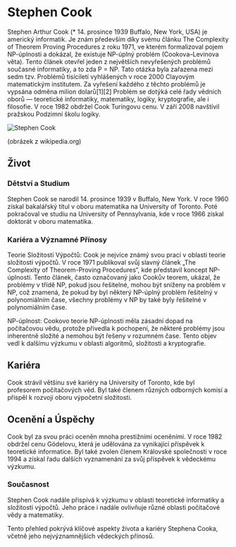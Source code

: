 # Stephen Cook
Stephen Arthur Cook (* 14. prosince 1939 Buffalo, New York, USA) je americký informatik. Je znám především díky svému článku The Complexity of Theorem Proving Procedures z roku 1971, ve kterém formalizoval pojem NP-úplnosti a dokázal, že existuje NP-úplný problém (Cookova–Levinova věta). Tento článek otevřel jeden z největších nevyřešených problémů současné informatiky, a to zda P = NP. Tato otázka byla zařazena mezi sedm tzv. Problémů tisíciletí vyhlášených v roce 2000 Clayovým matematickým institutem. Za vyřešení každého z těchto problémů je vypsána odměna milion dolarů[1][2] Problém se dotýká celé řady vědních oborů — teoretické informatiky, matematiky, logiky, kryptografie, ale i filosofie. V roce 1982 obdržel Cook Turingovu cenu. V září 2008 navštívil pražskou Podzimní školu logiky.

![Stephen Cook](https://upload.wikimedia.org/wikipedia/commons/thumb/6/68/Prof.Cook.jpg/800px-Prof.Cook.jpg)

(obrázek z wikipedia.org)
## Život
### Dětství a Studium
Stephen Cook se narodil 14. prosince 1939 v Buffalo, New York. V roce 1960 získal bakalářský titul v oboru matematika na University of Toronto. Poté pokračoval ve studiu na University of Pennsylvania, kde v roce 1966 získal doktorát v oboru matematika.

### Kariéra a Významné Přínosy
Teorie Složitosti Výpočtů: Cook je nejvíce známý svou prací v oblasti teorie složitosti výpočtů. V roce 1971 publikoval svůj slavný článek „The Complexity of Theorem-Proving Procedures“, kde představil koncept NP-úplnosti. Tento článek, často označovaný jako Cookův teorem, ukázal, že problémy v třídě NP, pokud jsou řešitelné, mohou být sníženy na problém v NP, což znamená, že pokud by byl některý NP-úplný problém řešitelný v polynomiálním čase, všechny problémy v NP by také byly řešitelné v polynomiálním čase.

NP-úplnost: Cookovo teorie NP-úplnosti měla zásadní dopad na počítačovou vědu, protože přivedla k pochopení, že některé problémy jsou inherentně složité a nemohou být řešeny v rozumném čase. Tento objev vedl k dalšímu výzkumu v oblasti algoritmů, složitosti a kryptografie.

## Kariéra 
Cook strávil většinu své kariéry na University of Toronto, kde byl profesorem počítačových věd. Byl také členem různých odborných komisí a přispěl k rozvoji oboru výpočetní složitosti.

## Ocenění a Úspěchy
Cook byl za svou práci oceněn mnoha prestižními oceněními. V roce 1982 obdržel cenu Gödelovu, která je udělována za vynikající příspěvek k teoretické informatice. Byl také zvolen členem Královské společnosti v roce 1994 a získal řadu dalších vyznamenání za svůj příspěvek k vědeckému výzkumu.

### Současnost
Stephen Cook nadále přispívá k výzkumu v oblasti teoretické informatiky a složitosti výpočtů. Jeho práce i nadále ovlivňuje různé oblasti počítačové vědy a matematiky.

Tento přehled pokrývá klíčové aspekty života a kariéry Stephena Cooka, včetně jeho nejvýznamnějších vědeckých přínosů.
